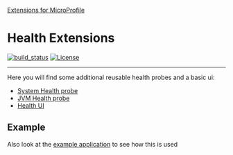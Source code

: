 [Extensions for MicroProfile](https://www.microprofile-ext.org/)

# Health Extensions

[![build_status](https://travis-ci.com/microprofile-extensions/health-ext.svg?branch=master)](https://travis-ci.com/microprofile-extensions/health-ext)
[![License](https://img.shields.io/badge/license-Apache%202-blue.svg)](https://github.com/microprofile-extensions/health-ext/blob/master/LICENSE)
___________
Here you will find some additional reusable health probes and a basic ui:

* [System Health probe](https://github.com/microprofile-extensions/health-ext/blob/master/healthprobe-system/README.md)
* [JVM Health probe](https://github.com/microprofile-extensions/health-ext/blob/master/healthprobe-jvm/README.md)
* [Health UI](https://github.com/microprofile-extensions/health-ext/blob/master/health-ui/README.md)

## Example

Also look at the [example application](https://github.com/microprofile-extensions/health-ext/blob/master/health-example/README.md) to see how this is used
